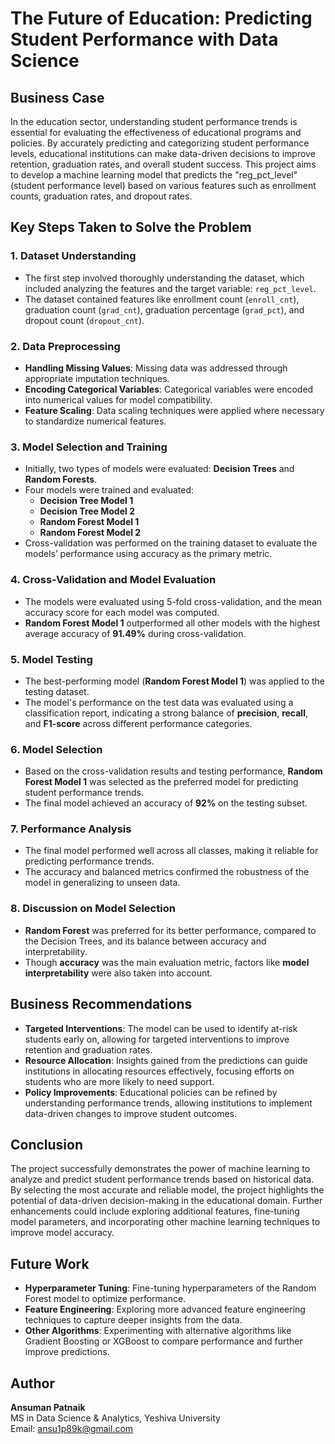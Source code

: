 # The Future of Education: Predicting Student Performance with Data Science

## Business Case

In the education sector, understanding student performance trends is essential for evaluating the effectiveness of educational programs and policies. By accurately predicting and categorizing student performance levels, educational institutions can make data-driven decisions to improve retention, graduation rates, and overall student success. This project aims to develop a machine learning model that predicts the "reg_pct_level" (student performance level) based on various features such as enrollment counts, graduation rates, and dropout rates.

## Key Steps Taken to Solve the Problem

### 1. **Dataset Understanding**
   - The first step involved thoroughly understanding the dataset, which included analyzing the features and the target variable: `reg_pct_level`.
   - The dataset contained features like enrollment count (`enroll_cnt`), graduation count (`grad_cnt`), graduation percentage (`grad_pct`), and dropout count (`dropout_cnt`).

### 2. **Data Preprocessing**
   - **Handling Missing Values**: Missing data was addressed through appropriate imputation techniques.
   - **Encoding Categorical Variables**: Categorical variables were encoded into numerical values for model compatibility.
   - **Feature Scaling**: Data scaling techniques were applied where necessary to standardize numerical features.

### 3. **Model Selection and Training**
   - Initially, two types of models were evaluated: **Decision Trees** and **Random Forests**.
   - Four models were trained and evaluated:
     - **Decision Tree Model 1**
     - **Decision Tree Model 2**
     - **Random Forest Model 1**
     - **Random Forest Model 2**
   - Cross-validation was performed on the training dataset to evaluate the models’ performance using accuracy as the primary metric.

### 4. **Cross-Validation and Model Evaluation**
   - The models were evaluated using 5-fold cross-validation, and the mean accuracy score for each model was computed.
   - **Random Forest Model 1** outperformed all other models with the highest average accuracy of **91.49%** during cross-validation.

### 5. **Model Testing**
   - The best-performing model (**Random Forest Model 1**) was applied to the testing dataset.
   - The model's performance on the test data was evaluated using a classification report, indicating a strong balance of **precision**, **recall**, and **F1-score** across different performance categories.

### 6. **Model Selection**
   - Based on the cross-validation results and testing performance, **Random Forest Model 1** was selected as the preferred model for predicting student performance trends.
   - The final model achieved an accuracy of **92%** on the testing subset.

### 7. **Performance Analysis**
   - The final model performed well across all classes, making it reliable for predicting performance trends.
   - The accuracy and balanced metrics confirmed the robustness of the model in generalizing to unseen data.

### 8. **Discussion on Model Selection**
   - **Random Forest** was preferred for its better performance, compared to the Decision Trees, and its balance between accuracy and interpretability.
   - Though **accuracy** was the main evaluation metric, factors like **model interpretability** were also taken into account.

## Business Recommendations

- **Targeted Interventions**: The model can be used to identify at-risk students early on, allowing for targeted interventions to improve retention and graduation rates.
- **Resource Allocation**: Insights gained from the predictions can guide institutions in allocating resources effectively, focusing efforts on students who are more likely to need support.
- **Policy Improvements**: Educational policies can be refined by understanding performance trends, allowing institutions to implement data-driven changes to improve student outcomes.

## Conclusion

The project successfully demonstrates the power of machine learning to analyze and predict student performance trends based on historical data. By selecting the most accurate and reliable model, the project highlights the potential of data-driven decision-making in the educational domain. Further enhancements could include exploring additional features, fine-tuning model parameters, and incorporating other machine learning techniques to improve model accuracy.

## Future Work

- **Hyperparameter Tuning**: Fine-tuning hyperparameters of the Random Forest model to optimize performance.
- **Feature Engineering**: Exploring more advanced feature engineering techniques to capture deeper insights from the data.
- **Other Algorithms**: Experimenting with alternative algorithms like Gradient Boosting or XGBoost to compare performance and further improve predictions.

## Author

**Ansuman Patnaik**  
MS in Data Science & Analytics, Yeshiva University  
Email: ansu1p89k@gmail.com
